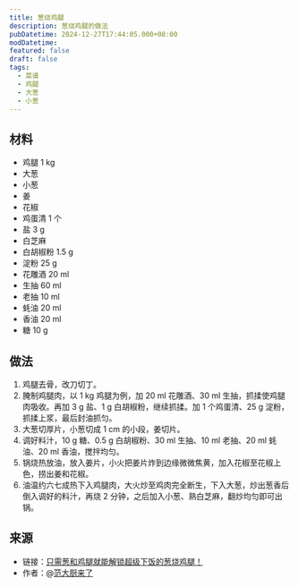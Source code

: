 ```yaml
---
title: 葱烧鸡腿
description: 葱烧鸡腿的做法
pubDatetime: 2024-12-27T17:44:05.000+08:00
modDatetime: 
featured: false
draft: false
tags:
  - 菜谱
  - 鸡腿
  - 大葱
  - 小葱
---
```


## 材料

* 鸡腿 1 kg  
* 大葱  
* 小葱  
* 姜  
* 花椒  
* 鸡蛋清 1 个
* 盐 3 g
* 白芝麻  
* 白胡椒粉 1.5 g
* 淀粉 25 g
* 花雕酒 20 ml
* 生抽 60 ml
* 老抽 10 ml
* 蚝油 20 ml
* 香油 20 ml
* 糖 10 g

## 做法

1. 鸡腿去骨，改刀切丁。
2. 腌制鸡腿肉，以 1 kg 鸡腿为例，加 20 ml 花雕酒、30 ml 生抽，抓揉使鸡腿肉吸收。再加 3 g 盐、1 g 白胡椒粉，继续抓揉。加 1 个鸡蛋清、25 g 淀粉，抓揉上浆，最后封油抓匀。
3. 大葱切厚片，小葱切成 1 cm 的小段，姜切片。
4. 调好料汁，10 g 糖、0.5 g 白胡椒粉、30 ml 生抽、10 ml 老抽、20 ml 蚝油、20 ml 香油，搅拌均匀。
5. 锅烧热放油，放入姜片，小火把姜片炸到边缘微微焦黄，加入花椒至花椒上色，捞出姜和花椒。
6. 油温约六七成热下入鸡腿肉，大火炒至鸡肉完全断生，下入大葱，炒出葱香后倒入调好的料汁，再烧 2 分钟，之后加入小葱、熟白芝麻，翻炒均匀即可出锅。

## 来源

* 链接：[只需葱和鸡腿就能解锁超级下饭的葱烧鸡腿！](https://www.bilibili.com/video/BV1xzmoY8Ejq/)
* 作者：@[范大厨来了](https://space.bilibili.com/559000080/)
